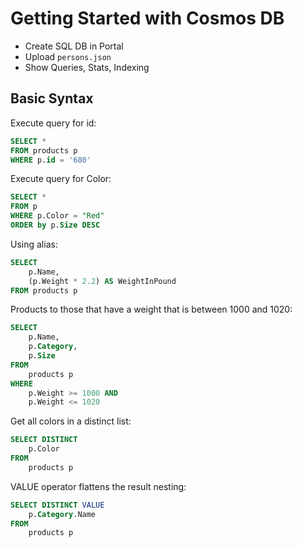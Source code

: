 # Getting Started with Cosmos DB

- Create SQL DB in Portal
- Upload `persons.json`
- Show Queries, Stats, Indexing

## Basic Syntax

Execute query for id:

```sql
SELECT * 
FROM products p 
WHERE p.id = '680' 
```

Execute query for Color:

```sql
SELECT * 
FROM p 
WHERE p.Color = "Red"
ORDER by p.Size DESC
```

Using alias:

```sql
SELECT 
    p.Name, 
    (p.Weight * 2.2) AS WeightInPound    
FROM products p
```    

Products to those that have a weight that is between 1000 and 1020:

```sql
SELECT
    p.Name, 
    p.Category,
    p.Size
FROM 
    products p
WHERE
    p.Weight >= 1000 AND
    p.Weight <= 1020
```

Get all colors in a distinct list:

```sql
SELECT DISTINCT
    p.Color
FROM
    products p
```

VALUE operator flattens the result nesting:

```sql
SELECT DISTINCT VALUE
    p.Category.Name
FROM
    products p
```
